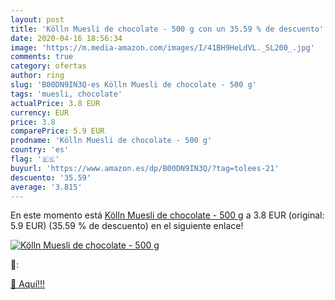 ```yaml
---
layout: post
title: 'Kölln Muesli de chocolate - 500 g con un 35.59 % de descuento'
date: 2020-04-16 18:56:34
image: 'https://m.media-amazon.com/images/I/41BH9HeLdVL._SL200_.jpg'
comments: true
category: ofertas
author: ring
slug: 'B00DN9IN3Q-es Kölln Muesli de chocolate - 500 g'
tags: 'muesli, chocolate'
actualPrice: 3.8 EUR
currency: EUR
price: 3.8
comparePrice: 5.9 EUR
prodname: 'Kölln Muesli de chocolate - 500 g'
country: 'es'
flag: '🇪🇸'
buyurl: 'https://www.amazon.es/dp/B00DN9IN3Q/?tag=tolees-21'
descuento: '35.59'
average: '3.815'
---
```


En este momento está [Kölln Muesli de chocolate - 500 g](https://www.amazon.es/dp/B00DN9IN3Q/?tag=tolees-21) a 3.8 EUR (original: 5.9 EUR) (35.59 %  de descuento) en el siguiente enlace!

[![Kölln Muesli de chocolate - 500 g](https://m.media-amazon.com/images/I/41BH9HeLdVL._SL200_.jpg)](https://www.amazon.es/dp/B00DN9IN3Q/?tag=tolees-21)

🔎:


[🛒 Aquí!!!](https://www.amazon.es/dp/B00DN9IN3Q/?tag=tolees-21)
